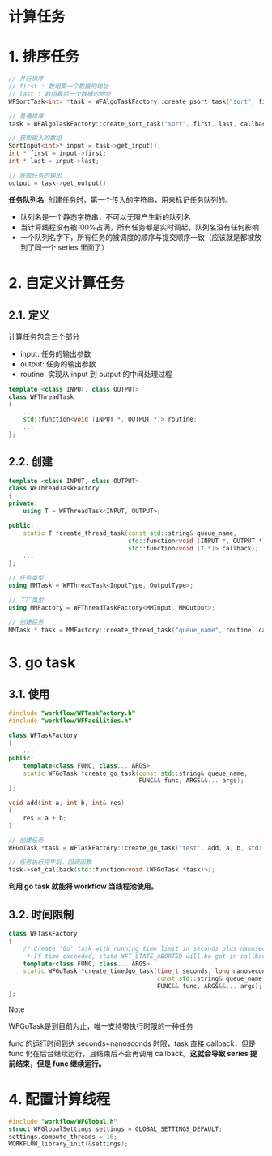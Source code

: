 # 计算任务

# 1. 排序任务

```cpp
// 并行排序
// first : 数组第一个数据的地址
// last : 数组最后一个数据的地址 
WFSortTask<int> *task = WFAlgoTaskFactory::create_psort_task("sort", first, last, callback);

// 普通排序
task = WFAlgoTaskFactory::create_sort_task("sort", first, last, callback);

// 获取输入的数组
SortInput<int>* input = task->get_input();
int * first = input->first;
int * last = input->last;

// 获取任务的输出
output = task->get_output();
```

**任务队列名**: 创建任务时，第一个传入的字符串，用来标记任务队列的。
- 队列名是一个静态字符串，不可以无限产生新的队列名
- 当计算线程没有被100%占满，所有任务都是实时调起，队列名没有任何影响
- 一个队列名字下，所有任务的被调度的顺序与提交顺序一致（应该就是都被放到了同一个 series 里面了）

# 2. 自定义计算任务

## 2.1. 定义

计算任务包含三个部分
- input: 任务的输出参数
- output: 任务的输出参数
- routine: 实现从 input 到 output 的中间处理过程

```cpp
template <class INPUT, class OUTPUT>
class WFThreadTask
{
    ...
    std::function<void (INPUT *, OUTPUT *)> routine;
    ...
};
```

## 2.2. 创建

```cpp
template <class INPUT, class OUTPUT>
class WFThreadTaskFactory
{
private:
    using T = WFThreadTask<INPUT, OUTPUT>;

public:
    static T *create_thread_task(const std::string& queue_name,
                                 std::function<void (INPUT *, OUTPUT *)> routine,
                                 std::function<void (T *)> callback);
    ...
};

// 任务类型
using MMTask = WFThreadTask<InputType, OutputType>;

// 工厂类型
using MMFactory = WFThreadTaskFactory<MMInput, MMOutput>;

// 创建任务
MMTask * task = MMFactory::create_thread_task("queue_name", routine, callback);
```

# 3. go task

## 3.1. 使用

```cpp
#include "workflow/WFTaskFactory.h"
#include "workflow/WFFacilities.h"

class WFTaskFactory
{
    ...
public:
    template<class FUNC, class... ARGS>
    static WFGoTask *create_go_task(const std::string& queue_name,
                                    FUNC&& func, ARGS&&... args);
};

void add(int a, int b, int& res)
{
    res = a + b;
}

// 创建任务
WFGoTask *task = WFTaskFactory::create_go_task("test", add, a, b, std::ref(res));

// 任务执行完毕后，回调函数
task->set_callback(std::function<void (WFGoTask *task)>);
```

**利用 go task 就能将 workflow 当线程池使用。**

## 3.2. 时间限制

```cpp
class WFTaskFactory
{
    /* Create 'Go' task with running time limit in seconds plus nanoseconds.
     * If time exceeded, state WFT_STATE_ABORTED will be got in callback. */
    template<class FUNC, class... ARGS>
    static WFGoTask *create_timedgo_task(time_t seconds, long nanoseconds,
                                         const std::string& queue_name,
                                         FUNC&& func, ARGS&&... args);
};
```

> [!note]
> WFGoTask是到目前为止，唯一支持带执行时限的一种任务

func 的运行时间到达 seconds+nanosconds 时限，task 直接 callback，但是 func 仍在后台继续运行，且结束后不会再调用 callback。**这就会导致 series 提前结束，但是 func 继续运行。**

# 4. 配置计算线程

```cpp
#include "workflow/WFGlobal.h"
struct WFGlobalSettings settings = GLOBAL_SETTINGS_DEFAULT;
settings.compute_threads = 16;
WORKFLOW_library_init(&settings);
```
